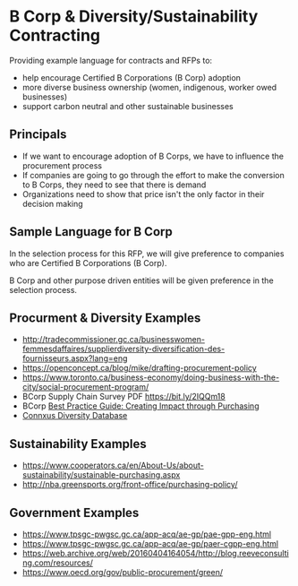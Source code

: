 # B Corp & Diversity/Sustainability Contracting
Providing example language for contracts and RFPs to:
- help encourage Certified B Corporations (B Corp) adoption
- more diverse business ownership (women, indigenous, worker owed businesses)
- support carbon neutral and other sustainable businesses

## Principals

- If we want to encourage adoption of B Corps, we have to influence the procurement process
- If companies are going to go through the effort to make the conversion to B Corps, they need to see that there is demand
- Organizations need to show that price isn't the only factor in their decision making

## Sample Language for B Corp

In the selection process for this RFP, we will give preference to companies who are Certified B Corporations (B Corp). 

B Corp and other purpose driven entities will be given preference in the selection process.

## Procurment & Diversity Examples
- http://tradecommissioner.gc.ca/businesswomen-femmesdaffaires/supplierdiversity-diversification-des-fournisseurs.aspx?lang=eng
- https://openconcept.ca/blog/mike/drafting-procurement-policy
- https://www.toronto.ca/business-economy/doing-business-with-the-city/social-procurement-program/
- BCorp Supply Chain Survey PDF https://bit.ly/2IQQm18
- BCorp [Best Practice Guide: Creating Impact through Purchasing](https://b-lab.uservoice.com/knowledgebase/articles/1161454-best-practice-guide-creating-impact-through-purch)
- [Connxus Diversity Database](https://connxus.com/supplier-diversity-solutions/buyer-services-connxus-database/)


## Sustainability Examples
- https://www.cooperators.ca/en/About-Us/about-sustainability/sustainable-purchasing.aspx
- http://nba.greensports.org/front-office/purchasing-policy/

## Government Examples
- https://www.tpsgc-pwgsc.gc.ca/app-acq/ae-gp/pae-gpp-eng.html
- https://www.tpsgc-pwgsc.gc.ca/app-acq/ae-gp/paer-cgpp-eng.html
- https://web.archive.org/web/20160404164054/http://blog.reeveconsulting.com/resources/
- https://www.oecd.org/gov/public-procurement/green/
